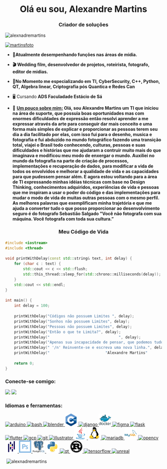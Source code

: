 <h1 align="center">Olá eu sou, Alexandre Martins</h1>
<h3 align="center">Criador de soluções</h3>

<p align="left"> <img src="https://komarev.com/ghpvc/?username=alexnadremartins&label=Profile%20views&color=0e75b6&style=flat" alt="alexnadremartins" /> </p>

<p align="left"> <a href="https://twitter.com/martinsfoto" target="blank"><img src="https://img.shields.io/twitter/follow/martinsfoto? logo=twitter&style=for-the-badge" alt="martinsfoto" /></a> </p>


- 🔭**Atualmente desempenhando funções nas áreas de midia.** 
- **:clapper: Wedding film, desenvolvedor de projetos, roteirista, fotografo, editor de midias.**

- 🌱**No Momento me especializando em** **TI, CyberSecurity, C++, Python, QT, Algebra linear, Criptografia pós Quantica e Redes Can**

- :desktop_computer: Cursando **ADS Faculadade Estácio de Sá**

- :rocket: **<u>Um pouco sobre mim:</u>  Olá, sou Alexandre Martins um TI que iniciou na área de suporte, que possuia boas oportunidades mas com enormes dificuldades de expressão então resolvi aprender a me expressar através da arte para conseguir dar mais conceito e uma forma mais simples de explicar e proporcionar as pessoas terem seu dia a dia facilitado por elas, com isso fui para o desenho, musica e fotografia e fui abduzido no mundo fotográfico fazendo uma transição total, viajei o Brasil todo conhecendo, culturas, pessoas e suas dificuldades e histórias que me ajudaram a contruir muito mais do que imaginava e modificou meu modo de enxergar o mundo.
  Auxiliei no mundo da fotografia na parte de criação de processos, implementações e recuperação de dados, para modificar a vida de todos os envolvidos e melhorar a qualidade de vida e as capacidades para que pudessem pensar além.
  E agora estou voltando para a área de TI expressando minhas idéias técnicas com base no Design Thinking, conhecimentos adquiridos, experiências de vida e pessoas que me inspiram a usar o poder do código e das implementações para mudar o modo de vida de muitas outras pessoas com o mesmo perfil.
  As melhores palavras que  exemplificam minha trajetória e que me ajuda a converter tudo o que posso proporcionar ao desenvolvimento seguro é do fotografo Sebastião Salgado
"Você não fotografa com sua máquina. Você fotografa com toda sua cultura.”**


<h3 align="center">Meu Código de Vida</h3>

```C++
#include <iostream>
#include <thread>

void printWithDelay(const std::string& text, int delay) {
    for (char c : text) {
        std::cout << c << std::flush;
        std::this_thread::sleep_for(std::chrono::milliseconds(delay));
    }
    std::cout << std::endl;
}

int main() {
    int delay = 100; 
    
    printWithDelay("Códigos nâo possuem Limites ", delay);
    printWithDelay("Sonhos não possuem Limites", delay);
    printWithDelay("Pessoas não possuem Limites", delay);
    printWithDelay("Então o que te Limita?", delay);
    printWithDelay("                               ", delay);
    printWithDelay("Apenas sua incapacidade de pensar, que podemos tudo!!!", delay);
    printWithDelay(" '/n' Reinvente-se e escreva uma nova linha.", delay);
    printWithDelay("                         "Alexandre Martins"          ", delay);

    return 0;
} 

```

<h3 align="left">Conecte-se comigo:</h3>
<a  href="https://www.linkedin.com/in/alexandre-martins-7a754151">
<img src="https://img.shields.io/badge/LinkedIn-0077B5?style=for-the-badge&logo=linkedin&logoColor=white"></a>
<a  href="https://www.instagram.com/alexandre_martins_fotocine"/>
<img src="https://img.shields.io/badge/Instagram-E4405F?style=for-the-badge&logo=instagram&logoColor=white"></a>


<h3 align="left">Idiomas e ferramentas:</h3>
<p align="esquerda"> <a href="https://www.arduino.cc/" target="_blank" rel="noreferrer"> <img src="https://cdn.worldvectorlogo.com/logos/arduino-1.svg" alt="arduino" width="40" height="40"/> </a> <a href="https://www.gnu.org/software/bash/" target="_blank" rel="noreferrer"> <img src="https://www.vectorlogo.zone/logos/gnu_bash/gnu_bash-icon.svg" alt="bash" width="40" height="40"/> </a> <a href="https://www.blender.org/" target="_blank" rel="noreferrer"> <img src="https://download.blender.org/branding/community/blender_community_badge_white.svg" alt="blender" width="40" height="40"/> </a> <a href="https://www.w3schools.com/cpp/" target="_blank" rel="noreferrer"> <img src="https://raw.githubusercontent.com/devicons/devicon/master/icons/cplusplus/cplusplus-original.svg" alt="cplusplus" width="40" height="40"/> </a> <a href="https://www.djangoproject.com/" target="_blank" rel="noreferrer"> <img src="https://cdn.worldvectorlogo.com/logos/django.svg" alt="django" width="40" height="40"/> </a> <a href="https://www.docker.com/" target="_blank" rel="noreferrer"> <img src="https://raw.githubusercontent.com/devicons/devicon/master/icons/docker/docker-original-wordmark.svg" alt="docker" width="40" height="40"/> </a> <a href="https://www.figma.com/" target="_blank" rel="noreferrer"> <img src="https://www.vectorlogo.zone/logos/figma/figma-icon.svg" alt="figma" width="40" height="40"/> </a> <a href="https://flask.palletsprojects.com/" target="_blank" rel="noreferrer"> <img src="https://www.vectorlogo.zone/logos/pocoo_flask/pocoo_flask-icon.svg" alt="flask" width="40" height="40"/> </a> <a href="https://flutter.dev" target="_blank" rel="noreferrer"> <img src="https://www.vectorlogo.zone/logos/flutterio/flutterio-icon.svg" alt="flutter" width="40" height="40"/> </a> <a href="https://cloud.google.com" target="_blank" rel="noreferrer"> <img src="https://www.vectorlogo.zone/logos/google_cloud/google_cloud-icon.svg" alt="gcp" width="40" height="40"/> </a> <a href="https://git-scm.com/" target="_blank" rel="noreferrer"> <img src="https://www.vectorlogo.zone/logos/git-scm/git-scm-icon.svg" alt="git" width="40" height="40"/> </a> <a href="https://www.adobe.com/in/products/illustrator.html" target="_blank" rel="noreferrer"> <img src="https://www.vectorlogo.zone/logos/adobe_illustrator/adobe_illustrator-icon.svg" alt="illustrator" width="40" height="40"/> </a> <a href="https://www.java.com" target="_blank" rel="noreferrer"> <img src="https://raw.githubusercontent.com/devicons/devicon/master/icons/java/java-original.svg" alt="java" width="40" height="40"/> </a> <a href="https://www.linux.org/" target="_blank" rel="noreferrer"> <img src="https://raw.githubusercontent.com/devicons/devicon/master/icons/linux/linux-original.svg" alt="linux" width="40" height="40"/> </a> <a href="https://mariadb.org/" target="_blank" rel="noreferrer"> <img src="https://www.vectorlogo.zone/logos/mariadb/mariadb-icon.svg" alt="mariadb" width="40" height="40"/> </a> <a href="https://www.mysql.com/" target="_blank" rel="noreferrer"> <img src="https://raw.githubusercontent.com/devicons/devicon/master/icons/mysql/mysql-original-wordmark.svg" alt="mysql" width="40" height="40"/> </a> <a href="https://opencv.org/" target="_blank" rel="noreferrer"> <img src="https://www.vectorlogo.zone/logos/opencv/opencv-icon.svg" alt="opencv" width="40" height="40"/> </a> <a href="https://pandas.pydata.org/" target="_blank" rel="noreferrer"> <img src="https://raw.githubusercontent.com/devicons/devicon/2ae2a900d2f041da66e950e4d48052658d850630/icons/pandas/pandas-original.svg" alt="pandas" width="40" height="40"/> </a> <a href="https://www.photoshop.com/en" target="_blank" rel="noreferrer"> <img src="https://raw.githubusercontent.com/devicons/devicon/master/icons/photoshop/photoshop-line.svg" alt="photoshop" width="40" height="40"/> </a> <a href="https://www.postgresql.org" target="_blank" rel="noreferrer"> <img src="https://raw.githubusercontent.com/devicons/devicon/master/icons/postgresql/postgresql-original-wordmark.svg" alt="postgresql" width="40" height="40"/> </a> <a href="https://www.python.org" target="_blank" rel="noreferrer"> <img src="https://raw.githubusercontent.com/devicons/devicon/master/icons/python/python-original.svg" alt="python" width="40" height="40"/> </a> <a href="https://www.qt.io/" target="_blank" rel="noreferrer"> <img src="https://upload.wikimedia.org/wikipedia/commons/0/0b/Qt_logo_2016.svg" alt="qt" width="40" height="40"/> </a> <a href="https://www.rust-lang.org" target="_blank" rel="noreferrer"> <img src="https://raw.githubusercontent.com/devicons/devicon/master/icons/rust/rust-plain.svg" alt="rust" width="40" height="40"/> </a> <a href="https://www.tensorflow.org" target="_blank" rel="noreferrer"> <img src="https://www.vectorlogo.zone/logos/tensorflow/tensorflow-icon.svg" alt="tensorflow" width="40" height="40"/> </a> <a href="https://unrealengine.com/" target="_blank" rel="noreferrer"> <img src="https://raw.githubusercontent.com/kenangundogan/fontisto/036b7eca71aab1bef8e6a0518f7329f13ed62f6b/icons/svg/brand/unreal-engine.svg" alt="unreal" width="40" height="40"/> </a> </p>

<p>&nbsp;<img align="center" src="https://github-readme-stats.vercel.app/api?username=alexnadremartins&show_icons=true&locale=en" alt="alexnadremartins" /></p> 
